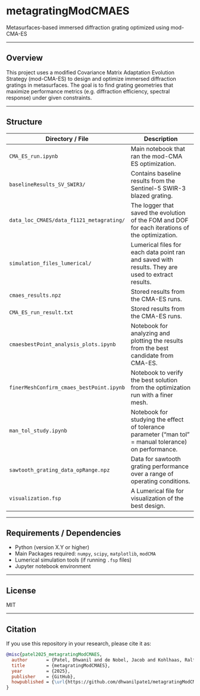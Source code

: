 # metagratingModCMAES

Metasurfaces-based immersed diffraction grating optimized using mod-CMA-ES

---

## Overview

This project uses a modified Covariance Matrix Adaptation Evolution Strategy (mod-CMA-ES) to design and optimize immersed diffraction gratings in metasurfaces. The goal is to find grating geometries that maximize performance metrics (e.g. diffraction efficiency, spectral response) under given constraints.

---

## Structure

| Directory / File | Description |
|---|---|
| `CMA_ES_run.ipynb` | Main notebook that ran the mod-CMA ES optimization. |
| `baselineResults_SV_SWIR3/` | Contains baseline results from the Sentinel-5 SWIR-3 blazed grating. |
| `data_loc_CMAES/data_f1121_metagrating/` | The logger that saved the evolution of the FOM and DOF for each iterations of the optimization. |
| `simulation_files_lumerical/` | Lumerical files for each data point ran and saved with results. They are used to extract results. |
| `cmaes_results.npz` | Stored results from the CMA-ES runs. |
| `CMA_ES_run_result.txt` | Stored results from the CMA-ES runs. |
| `cmaesbestPoint_analysis_plots.ipynb` | Notebook for analyzing and plotting the results from the best candidate from CMA-ES. |
| `finerMeshConfirm_cmaes_bestPoint.ipynb` | Notebook to verify the best solution from the optimization run with a finer mesh. |
| `man_tol_study.ipynb` | Notebook for studying the effect of tolerance parameter (“man tol” = manual tolerance) on performance. |
| `sawtooth_grating_data_opRange.npz` | Data for sawtooth grating performance over a range of operating conditions. |
| `visualization.fsp` | A Lumerical file for visualization of the best design. |

---

## Requirements / Dependencies

- Python (version X.Y or higher)  
- Main Packages required: `numpy`, `scipy`, `matplotlib`, `modCMA` 
- Lumerical simulation tools (if running `.fsp` files)  
- Jupyter notebook environment  

---

## License

MIT

---

## Citation

If you use this repository in your research, please cite it as:

```bibtex
@misc{patel2025_metagratingModCMAES,
  author       = {Patel, Dhwanil and de Nobel, Jacob and Kohlhaas, Ralf},
  title        = {metagratingModCMAES},
  year         = {2025},
  publisher    = {GitHub},
  howpublished = {\url{https://github.com/dhwanilpate1/metagratingModCMAES}},
}
